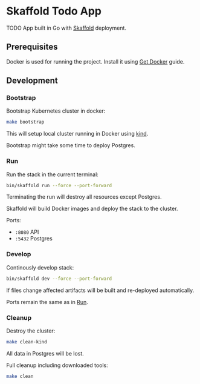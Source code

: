 # Skaffold Todo App

TODO App built in Go with [Skaffold](https://github.com/GoogleContainerTools/skaffold) deployment.

## Prerequisites

Docker is used for running the project.
Install it using [Get Docker](https://docs.docker.com/get-docker/) guide.

## Development

### Bootstrap

Bootstrap Kubernetes cluster in docker:

```sh
make bootstrap
```

This will setup local cluster running in Docker using [kind](https://github.com/kubernetes-sigs/kind).

Bootstrap might take some time to deploy Postgres.

### Run

Run the stack in the current terminal:

```sh
bin/skaffold run --force --port-forward
```

Terminating the run will destroy all resources except Postgres.

Skaffold will build Docker images and deploy the stack to the cluster.

Ports:

- `:8080` API
- `:5432` Postgres

### Develop

Continously develop stack:

```sh
bin/skaffold dev --force --port-forward
```

If files change affected artifacts will be built and re-deployed automatically.

Ports remain the same as in [Run](#run).

### Cleanup

Destroy the cluster:

```sh
make clean-kind
```

All data in Postgres will be lost.

Full cleanup including downloaded tools:

```sh
make clean
```
